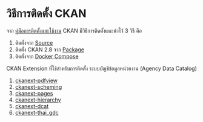 # วิธีการติดตั้ง CKAN

จาก [คู่มือการติดตั้งและใช้งาน][docs] CKAN มีวิธีการติดตั้งแนะนำไว้ 3 วิธี คือ
   1. ติดตั้งจาก [Source][insSource]
   2. ติดตั้ง CKAN 2.8 จาก [Package][insPackage2.8]
   3. ติดตั้งจาก [Docker Compose][insDocker]

CKAN Extension ที่ใช้สำหรับการติดตั้ง ระบบบัญชีข้อมูลหน่วยงาน (Agency Data Catalog)
   1. [ckanext-pdfview](ckan-extension.md#1-ckanext-pdfview)
   2. [ckanext-scheming](ckan-extension.md#2-ckanext-scheming)
   3. [ckanext-pages](ckan-extension.md#3-ckanext-pages)
   4. [ckanext-hierarchy](ckan-extension.md#4-ckanext-hierarchy)
   5. [ckanext-dcat](ckan-extension.md#6-ckanext-dcat)
   6. [ckanext-thai_gdc](ckan-extension.md#7-ckanext-thai_gdc)


   [docs]: <https://docs.ckan.org/en/2.8/maintaining/installing/index.html>
   [insPackage2.8]: <from-package-2.8.md>
   [insSource]: <from-source.md>
   [insDocker]: <from-docker-compose.md>

